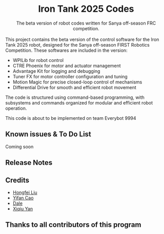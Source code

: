 <div align="center">
<h1>Iron Tank 2025 Codes</h1>
The beta version of robot codes written for Sanya off-season FRC competition.<br><br>

</div>
This project contains the beta version of the control software for the Iron Tank 2025 robot, designed for the Sanya off-season FIRST Robotics Competition. These softwares are included in the version: 

* WPILib for robot control
* CTRE Phoenix for motor and actuator management
* Advantage Kit for logging and debugging
* Tuner FX for motor controller configuration and tuning
* Motion Magic for precise closed-loop control of mechanisms
* Differential Drive for smooth and efficient robot movement

The code is structured using command-based programming, with subsystems and commands organized for modular and efficient robot operation.

This code is about to be implemented on team Everybot 9994

## Known issues & To Do List

Coming soon

## Release Notes

## Credits

- [Hongfei Liu](https://github.com/AlltAWD)
- [Yifan Cao](https://github.com/MemoryArray)
- [Dale](https://github.com/Dale-D-A)
- [Xiqiu Yan](https://github.com/KuanYan666)

## Thanks to all contributors of this program
